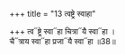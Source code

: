 +++
title = "13 त्वष्ट्रे स्वाहा"

+++
त्व᳓ष्ट्रे स्वा᳓हा चित्रा᳓यै स्वा᳓हा ।  
चै᳓त्राय स्वा᳓हा प्रजा᳓यै स्वा᳓हा ॥38॥